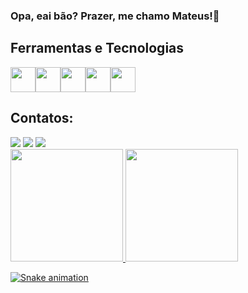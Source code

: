 <link rel="stylesheet" href="https://cdn.jsdelivr.net/gh/devicons/devicon@v2.15.1/devicon.min.css">

### Opa, eai bão? Prazer, me chamo Mateus!👋


<!--
**mateusribeiroo/mateusribeiroo** is a ✨ _special_ ✨ repository because its `README.md` (this file) appears on your GitHub profile.

Here are some ideas to get you started:

- 🔭 I’m currently working on ...
- 🌱 I’m currently learning ...
- 👯 I’m looking to collaborate on ...
- 🤔 I’m looking for help with ...
- 💬 Ask me about ...
- 📫 How to reach me: ...
- 😄 Pronouns: ...
- ⚡ Fun fact: ...
-->

## Ferramentas e Tecnologias
<div style="display: flex">
  <img src="https://cdn.jsdelivr.net/gh/devicons/devicon/icons/javascript/javascript-original.svg" width="40" height="40" />
  <img src="https://cdn.jsdelivr.net/gh/devicons/devicon/icons/adonisjs/adonisjs-original.svg" width="40" height="40"/>
  <img src="https://cdn.jsdelivr.net/gh/devicons/devicon/icons/nodejs/nodejs-original.svg"  width="40" height="40"/>
  <img src="https://cdn.jsdelivr.net/gh/devicons/devicon/icons/django/django-plain.svg"  width="40" height="40"/>
  <img src="https://cdn.jsdelivr.net/gh/devicons/devicon/icons/git/git-original.svg"  width="40" height="40"/>
 </div>

## Contatos:
<div>
<a href="https://www.instagram.com/mateus_ribeiro42/" target="_blank"><img src="https://img.shields.io/badge/-Instagram-%23E4405F?style=for-the-badge&logo=instagram&logoColor=white" target="_blank"></a>
<a href = "mailto:contato@seu-usuário-aqui"><img src="https://img.shields.io/badge/Gmail-D14836?style=for-the-badge&logo=gmail&logoColor=white" target="_blank"></a>
<a href="https://www.linkedin.com/in/mateus-ribeiro-197ba2197/" target="_blank"><img src="https://img.shields.io/badge/-LinkedIn-%230077B5?style=for-the-badge&logo=linkedin&logoColor=white" target="_blank"></a>   
</div>

<div>
<a href="https://github.com/mateusribeiroo">
<img height="180em" src="https://github-readme-stats.vercel.app/api/top-langs/?username=mateusribeiroo&layout=compact&langs_count=7&theme=dracula"/>
<img height="180em" src="https://github-readme-stats.vercel.app/api?username=mateusribeiroo&show_icons=true&theme=dracula&include_all_commits=true&count_private=false"/>
</div>

 ![Snake animation](https://github.com/seu-usuário-aqui/seu-usuário-aqui/blob/output/github-contribution-grid-snake.svg)
